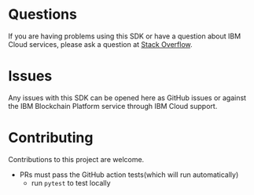 # Questions
If you are having problems using this SDK or have a question about IBM Cloud services,
please ask a question at
[Stack Overflow](http://stackoverflow.com/questions/ask?tags=ibm-cloud).

# Issues
Any issues with this SDK can be opened here as GitHub issues or against the IBM Blockchain Platform service through IBM Cloud support.

# Contributing
Contributions to this project are welcome.
- PRs must pass the GitHub action tests(which will run automatically)
    - run `pytest` to test locally

